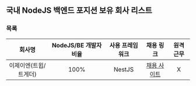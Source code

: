 ## 국내 NodeJS 백엔드 포지션 보유 회사 리스트

### 목록
| 회사명 | NodeJS/BE 개발자 비율 | 사용 프레임워크 | 채용 링크 | 원격 근무 |
|:------:|:-----------:|:---------:|:---------:|:---------:|
| 이제이엔(트윕/트게더) | 100% | NestJS | [채용 사이트](https://www.ejn.team/) | X |
